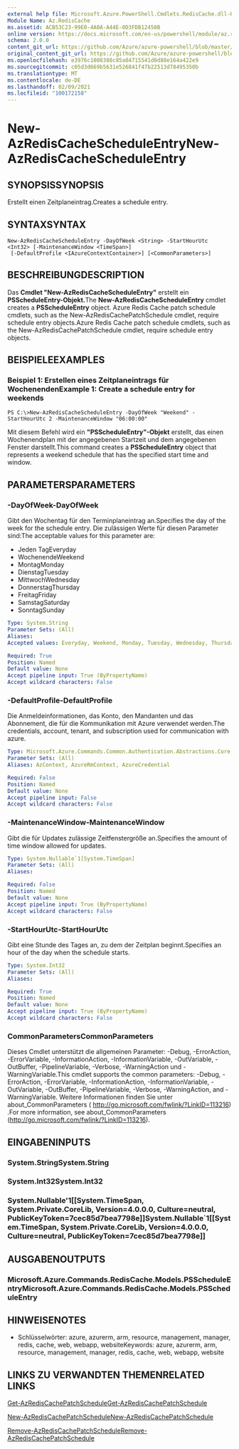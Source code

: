```yaml
---
external help file: Microsoft.Azure.PowerShell.Cmdlets.RedisCache.dll-Help.xml
Module Name: Az.RedisCache
ms.assetid: ACB53C23-99E0-4A0A-A44E-0D3FDB12450B
online version: https://docs.microsoft.com/en-us/powershell/module/az.rediscache/new-azrediscachescheduleentry
schema: 2.0.0
content_git_url: https://github.com/Azure/azure-powershell/blob/master/src/RedisCache/RedisCache/help/New-AzRedisCacheScheduleEntry.md
original_content_git_url: https://github.com/Azure/azure-powershell/blob/master/src/RedisCache/RedisCache/help/New-AzRedisCacheScheduleEntry.md
ms.openlocfilehash: e3976c1008388c85a04715541d0d88e164a422e9
ms.sourcegitcommit: c05d3d669b5631e526841f47b22513d78495350b
ms.translationtype: MT
ms.contentlocale: de-DE
ms.lasthandoff: 02/09/2021
ms.locfileid: "100172158"
---
```

# <span data-ttu-id="0a1c3-101">New-AzRedisCacheScheduleEntry</span><span class="sxs-lookup"><span data-stu-id="0a1c3-101">New-AzRedisCacheScheduleEntry</span></span>

## <span data-ttu-id="0a1c3-102">SYNOPSIS</span><span class="sxs-lookup"><span data-stu-id="0a1c3-102">SYNOPSIS</span></span>
<span data-ttu-id="0a1c3-103">Erstellt einen Zeitplaneintrag.</span><span class="sxs-lookup"><span data-stu-id="0a1c3-103">Creates a schedule entry.</span></span>

## <span data-ttu-id="0a1c3-104">SYNTAX</span><span class="sxs-lookup"><span data-stu-id="0a1c3-104">SYNTAX</span></span>

```
New-AzRedisCacheScheduleEntry -DayOfWeek <String> -StartHourUtc <Int32> [-MaintenanceWindow <TimeSpan>]
 [-DefaultProfile <IAzureContextContainer>] [<CommonParameters>]
```

## <span data-ttu-id="0a1c3-105">BESCHREIBUNG</span><span class="sxs-lookup"><span data-stu-id="0a1c3-105">DESCRIPTION</span></span>
<span data-ttu-id="0a1c3-106">Das **Cmdlet "New-AzRedisCacheScheduleEntry"** erstellt ein **PSScheduleEntry-Objekt.**</span><span class="sxs-lookup"><span data-stu-id="0a1c3-106">The **New-AzRedisCacheScheduleEntry** cmdlet creates a **PSScheduleEntry** object.</span></span>
<span data-ttu-id="0a1c3-107">Azure Redis Cache patch schedule cmdlets, such as the New-AzRedisCachePatchSchedule cmdlet, require schedule entry objects.</span><span class="sxs-lookup"><span data-stu-id="0a1c3-107">Azure Redis Cache patch schedule cmdlets, such as the New-AzRedisCachePatchSchedule cmdlet, require schedule entry objects.</span></span>

## <span data-ttu-id="0a1c3-108">BEISPIELE</span><span class="sxs-lookup"><span data-stu-id="0a1c3-108">EXAMPLES</span></span>

### <span data-ttu-id="0a1c3-109">Beispiel 1: Erstellen eines Zeitplaneintrags für Wochenenden</span><span class="sxs-lookup"><span data-stu-id="0a1c3-109">Example 1: Create a schedule entry for weekends</span></span>
```
PS C:\>New-AzRedisCacheScheduleEntry -DayOfWeek "Weekend" -StartHourUtc 2 -MaintenanceWindow "06:00:00"
```

<span data-ttu-id="0a1c3-110">Mit diesem Befehl wird ein **"PSScheduleEntry"-Objekt** erstellt, das einen Wochenendplan mit der angegebenen Startzeit und dem angegebenen Fenster darstellt.</span><span class="sxs-lookup"><span data-stu-id="0a1c3-110">This command creates a **PSScheduleEntry** object that represents a weekend schedule that has the specified start time and window.</span></span>

## <span data-ttu-id="0a1c3-111">PARAMETERS</span><span class="sxs-lookup"><span data-stu-id="0a1c3-111">PARAMETERS</span></span>

### <span data-ttu-id="0a1c3-112">-DayOfWeek</span><span class="sxs-lookup"><span data-stu-id="0a1c3-112">-DayOfWeek</span></span>
<span data-ttu-id="0a1c3-113">Gibt den Wochentag für den Terminplaneintrag an.</span><span class="sxs-lookup"><span data-stu-id="0a1c3-113">Specifies the day of the week for the schedule entry.</span></span>
<span data-ttu-id="0a1c3-114">Die zulässigen Werte für diesen Parameter sind:</span><span class="sxs-lookup"><span data-stu-id="0a1c3-114">The acceptable values for this parameter are:</span></span>
- <span data-ttu-id="0a1c3-115">Jeden Tag</span><span class="sxs-lookup"><span data-stu-id="0a1c3-115">Everyday</span></span> 
- <span data-ttu-id="0a1c3-116">Wochenende</span><span class="sxs-lookup"><span data-stu-id="0a1c3-116">Weekend</span></span> 
- <span data-ttu-id="0a1c3-117">Montag</span><span class="sxs-lookup"><span data-stu-id="0a1c3-117">Monday</span></span> 
- <span data-ttu-id="0a1c3-118">Dienstag</span><span class="sxs-lookup"><span data-stu-id="0a1c3-118">Tuesday</span></span> 
- <span data-ttu-id="0a1c3-119">Mittwoch</span><span class="sxs-lookup"><span data-stu-id="0a1c3-119">Wednesday</span></span> 
- <span data-ttu-id="0a1c3-120">Donnerstag</span><span class="sxs-lookup"><span data-stu-id="0a1c3-120">Thursday</span></span> 
- <span data-ttu-id="0a1c3-121">Freitag</span><span class="sxs-lookup"><span data-stu-id="0a1c3-121">Friday</span></span> 
- <span data-ttu-id="0a1c3-122">Samstag</span><span class="sxs-lookup"><span data-stu-id="0a1c3-122">Saturday</span></span> 
- <span data-ttu-id="0a1c3-123">Sonntag</span><span class="sxs-lookup"><span data-stu-id="0a1c3-123">Sunday</span></span>

```yaml
Type: System.String
Parameter Sets: (All)
Aliases:
Accepted values: Everyday, Weekend, Monday, Tuesday, Wednesday, Thursday, Friday, Saturday, Sunday

Required: True
Position: Named
Default value: None
Accept pipeline input: True (ByPropertyName)
Accept wildcard characters: False
```

### <span data-ttu-id="0a1c3-124">-DefaultProfile</span><span class="sxs-lookup"><span data-stu-id="0a1c3-124">-DefaultProfile</span></span>
<span data-ttu-id="0a1c3-125">Die Anmeldeinformationen, das Konto, den Mandanten und das Abonnement, die für die Kommunikation mit Azure verwendet werden.</span><span class="sxs-lookup"><span data-stu-id="0a1c3-125">The credentials, account, tenant, and subscription used for communication with azure.</span></span>

```yaml
Type: Microsoft.Azure.Commands.Common.Authentication.Abstractions.Core.IAzureContextContainer
Parameter Sets: (All)
Aliases: AzContext, AzureRmContext, AzureCredential

Required: False
Position: Named
Default value: None
Accept pipeline input: False
Accept wildcard characters: False
```

### <span data-ttu-id="0a1c3-126">-MaintenanceWindow</span><span class="sxs-lookup"><span data-stu-id="0a1c3-126">-MaintenanceWindow</span></span>
<span data-ttu-id="0a1c3-127">Gibt die für Updates zulässige Zeitfenstergröße an.</span><span class="sxs-lookup"><span data-stu-id="0a1c3-127">Specifies the amount of time window allowed for updates.</span></span>

```yaml
Type: System.Nullable`1[System.TimeSpan]
Parameter Sets: (All)
Aliases:

Required: False
Position: Named
Default value: None
Accept pipeline input: True (ByPropertyName)
Accept wildcard characters: False
```

### <span data-ttu-id="0a1c3-128">-StartHourUtc</span><span class="sxs-lookup"><span data-stu-id="0a1c3-128">-StartHourUtc</span></span>
<span data-ttu-id="0a1c3-129">Gibt eine Stunde des Tages an, zu dem der Zeitplan beginnt.</span><span class="sxs-lookup"><span data-stu-id="0a1c3-129">Specifies an hour of the day when the schedule starts.</span></span>

```yaml
Type: System.Int32
Parameter Sets: (All)
Aliases:

Required: True
Position: Named
Default value: None
Accept pipeline input: True (ByPropertyName)
Accept wildcard characters: False
```

### <span data-ttu-id="0a1c3-130">CommonParameters</span><span class="sxs-lookup"><span data-stu-id="0a1c3-130">CommonParameters</span></span>
<span data-ttu-id="0a1c3-131">Dieses Cmdlet unterstützt die allgemeinen Parameter: -Debug, -ErrorAction, -ErrorVariable, -InformationAction, -InformationVariable, -OutVariable, -OutBuffer, -PipelineVariable, -Verbose, -WarningAction und -WarningVariable.</span><span class="sxs-lookup"><span data-stu-id="0a1c3-131">This cmdlet supports the common parameters: -Debug, -ErrorAction, -ErrorVariable, -InformationAction, -InformationVariable, -OutVariable, -OutBuffer, -PipelineVariable, -Verbose, -WarningAction, and -WarningVariable.</span></span> <span data-ttu-id="0a1c3-132">Weitere Informationen finden Sie unter about_CommonParameters ( http://go.microsoft.com/fwlink/?LinkID=113216) .</span><span class="sxs-lookup"><span data-stu-id="0a1c3-132">For more information, see about_CommonParameters (http://go.microsoft.com/fwlink/?LinkID=113216).</span></span>

## <span data-ttu-id="0a1c3-133">EINGABEN</span><span class="sxs-lookup"><span data-stu-id="0a1c3-133">INPUTS</span></span>

### <span data-ttu-id="0a1c3-134">System.String</span><span class="sxs-lookup"><span data-stu-id="0a1c3-134">System.String</span></span>

### <span data-ttu-id="0a1c3-135">System.Int32</span><span class="sxs-lookup"><span data-stu-id="0a1c3-135">System.Int32</span></span>

### <span data-ttu-id="0a1c3-136">System.Nullable'1[[System.TimeSpan, System.Private.CoreLib, Version=4.0.0.0, Culture=neutral, PublicKeyToken=7cec85d7bea7798e]]</span><span class="sxs-lookup"><span data-stu-id="0a1c3-136">System.Nullable\`1[[System.TimeSpan, System.Private.CoreLib, Version=4.0.0.0, Culture=neutral, PublicKeyToken=7cec85d7bea7798e]]</span></span>

## <span data-ttu-id="0a1c3-137">AUSGABEN</span><span class="sxs-lookup"><span data-stu-id="0a1c3-137">OUTPUTS</span></span>

### <span data-ttu-id="0a1c3-138">Microsoft.Azure.Commands.RedisCache.Models.PSScheduleEntry</span><span class="sxs-lookup"><span data-stu-id="0a1c3-138">Microsoft.Azure.Commands.RedisCache.Models.PSScheduleEntry</span></span>

## <span data-ttu-id="0a1c3-139">HINWEISE</span><span class="sxs-lookup"><span data-stu-id="0a1c3-139">NOTES</span></span>
* <span data-ttu-id="0a1c3-140">Schlüsselwörter: azure, azurerm, arm, resource, management, manager, redis, cache, web, webapp, website</span><span class="sxs-lookup"><span data-stu-id="0a1c3-140">Keywords: azure, azurerm, arm, resource, management, manager, redis, cache, web, webapp, website</span></span>

## <span data-ttu-id="0a1c3-141">LINKS ZU VERWANDTEN THEMEN</span><span class="sxs-lookup"><span data-stu-id="0a1c3-141">RELATED LINKS</span></span>

[<span data-ttu-id="0a1c3-142">Get-AzRedisCachePatchSchedule</span><span class="sxs-lookup"><span data-stu-id="0a1c3-142">Get-AzRedisCachePatchSchedule</span></span>](./Get-AzRedisCachePatchSchedule.md)

[<span data-ttu-id="0a1c3-143">New-AzRedisCachePatchSchedule</span><span class="sxs-lookup"><span data-stu-id="0a1c3-143">New-AzRedisCachePatchSchedule</span></span>](./New-AzRedisCachePatchSchedule.md)

[<span data-ttu-id="0a1c3-144">Remove-AzRedisCachePatchSchedule</span><span class="sxs-lookup"><span data-stu-id="0a1c3-144">Remove-AzRedisCachePatchSchedule</span></span>](./Remove-AzRedisCachePatchSchedule.md)


